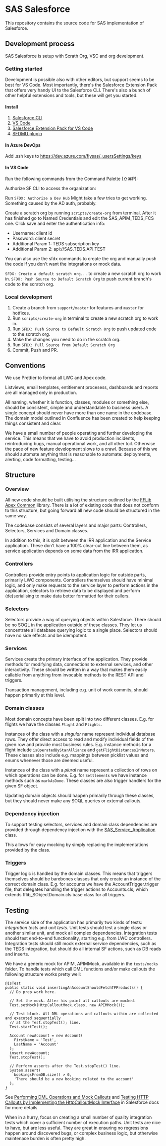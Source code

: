 # SAS Salesforce

This repository contains the source code for SAS implementation of Salesforce.

## Development process

SAS Salesforce is setup with Scrath Org, VSC and org development.

### Getting started

Development is possible also with other editors, but support seems to be best for VS Code. Most importantly,
there's the Salesforce Extension Pack that offers very handy UI to the Salesforce CLI. There's also a bunch of
other helpful extensions and tools, but these will get you started.

#### Install

1. [Salesforce CLI](https://developer.salesforce.com/tools/sfdxcli)
2. [VS Code](https://code.visualstudio.com)
3. [Salesforce Extension Pack for VS Code](https://marketplace.visualstudio.com/items?itemName=salesforce.salesforcedx-vscode)
4. [SFDMU plugin](https://help.sfdmu.com/plugin-basics/basic-usage/installation)

#### In Azure DevOps

Add .ssh keys to https://dev.azure.com/flysas/_usersSettings/keys

#### In VS Code

Run the following commands from the Command Palette (⇧⌘P):

Authorize SF CLI to access the organization:

Run `SFDX: Authorize a Dev Hub` Might take a few tries to get working. Something caused by the AD auth, probably.

Create a scratch org by running `scripts/create-org` from terminal. After it has finished go
to Named Credentials and edit the SAS_APIM_TEDS_FCS one. Click save and enter the authentication info:

- Username: client id
- Password: client secret
- Additional Param 1: TEDS subscription key
- Additional Param 2: api://SAS.TEDS.API.TEST

You can also use the sfdx commands to create the org and manually push the code if you don't want
the integrations or mock data.

`SFDX: Create a default scratch org...` to create a new scratch org to work in.
`SFDX: Push Source to Default Scratch Org` to push current branch's code to the scratch org.

### Local development

1. Create a branch from `support/master` for features and `master` for hotfixes.
2. Run `scripts/create-org` in terminal to create a new scratch org to work in.
3. Run `SFDX: Push Source to Default Scratch Org` to push updated code to the scratch org.
4. Make the changes you need to do in the scratch org.
5. Run `SFDX: Pull Source from Default Scratch Org`
6. Commit, Push and PR.

## Conventions

We use Prettier to format all LWC and Apex code.

Listviews, email templates, entitlement procesess, dashboards and reports are all managed only in production.

All naming, whether it is function, classes, modules or something else, should be consistent, simple and understandable to business users. A single concept should never have more than one name in the codebase. The domain model outlined in Confluence has been created to help keeping things consistent and clear.

We have a small number of people operating and further developing the service. This means that we have to avoid production incidents, reintroducing bugs, manual operational work, and all other toil. Otherwise the pace of new feature development slows to a crawl. Because of this we should automate anything that is reasonable to automate: deployments, alerting, code formatting, testing...

## Structure

### Overview

All new code should be built utilising the structure outlined by the [FFLib Apex Common](https://github.com/apex-enterprise-patterns/fflib-apex-common)
library. There is a lot of existing code that does not conform to this structure, but going forward all new code should
be structured in the same way.

The codebase consists of several layers and major parts: Controllers, Selectors, Services and Domain classes.

In addition to this, it is split between the IRR application and the Service application. These don't have a 100% clear-cut line between them, as
service application depends on some data from the IRR application.

### Controllers

Controllers provide entry points to application logic for outside parts, primarily LWC components. Controllers themselves should have minimal logic, and
only make requests to the service layer to perform actions in the application, selectors to retrieve data to be displayed and perform (de)serialising to make
data better formatted for their callers.

### Selectors

Selectors provide a way of querying objects within Salesforce. There should be no SOQL in the application outside of these classes. They let
us concentrate all database querying logic to a single place. Selectors should have no side effects and be idempotent.

### Services

Services create the primary interface of the application. They provide methods for modifying data, connections to external services, and other interactivity.
These should be written in a way that makes them easily callable from anything from invocable methods to the REST API and triggers.

Transaction management, including e.g. unit of work commits, should happen primarily at this level.

### Domain classes

Most domain concepts have been split into two different classes. E.g. for flights we have the classes `Flight` and `Flights`.

Instances of the class with a _singular_ name represent individual database rows. They offer direct access to read and modify individual
fields of the given row and provide most business rules. E.g. instance methods for a flight include `isOperatedByStarAlliance` and `getFlightDistancesInMeters`.
These classes also include e.g. mappings between picklist values and enums whenever those are deemed useful.

Instances of the class with a _plural_ name represent a collection of rows on which operations can be done. E.g. for `Settlements` we have instance methods such as `markAsDone`.
These classes are also trigger handlers for the given SF object.

Updating domain objects should happen primarily through these classes, but they should never make any SOQL queries or external callouts.

### Dependency injection

To support testing selectors, services and domain class dependencies are provided through dependency injection with the
[SAS_Service_Application](sas-core/main/default/classes/SAS_Service_Application.cls) class.

This allows for easy mocking by simply replacing the implementations provided by the class.

### Triggers

Trigger logic is handled by the domain classes. This means that triggers themselves should be barebones classes that only create
an instance of the correct domain class. E.g. for accounts we have the AccountTrigger.trigger file,
that delegates handling the trigger actions to Accounts.cls, which extends fflib_SObjectDomain.cls
base class for all triggers.

## Testing

The service side of the application has primarily two kinds of tests: _integration tests_ and _unit tests_. Unit tests
should test a single class or another similar unit, and mock all complex dependencies. Integration tests should
test end-to-end functionality, starting e.g. from LWC controllers. Integration tests should still mock external
service dependencies, such as the TEDS integration, but should do all internal SF actions, such as DB reads and inserts.

We have a generic mock for APIM, APIMMock, available in the `tests/mocks` folder. To handle tests which call DML functions and/or make callouts the following structure works pretty well:

```
@IsTest
public static void insertingAnAccountShouldFetchTPProducts() {
  // Do prep work here.

  // Set the mock. After his point all callouts are mocked.
  Test.setMock(HttpCalloutMock.class, new APIMMock());

  // Test block. All DML operations and callouts within are collected and executed sequentially
  // at the Test.stopTest(); line.
  Test.startTest();

  Account newAccount = new Account(
    FirstName = 'Test',
    LastName = 'Account'
  );
  insert newAccount;
  Test.stopTest();

  // Perform asserts after the Test.stopTest() line.
  System.assert(
    bookingsFromDB.size() > 0,
    'There should be a new booking related to the account'
  );
}
```

See [Performing DML Operations and Mock Callouts](https://developer.salesforce.com/docs/atlas.en-us.apexcode.meta/apexcode/apex_classes_restful_http_testing_dml.htm) and [Testing HTTP Callouts by Implementing the HttpCalloutMock Interface](https://developer.salesforce.com/docs/atlas.en-us.234.0.apexcode.meta/apexcode/apex_classes_restful_http_testing_httpcalloutmock.htm) in Salesforce docs for more details.

When in a hurry, focus on creating a small number of quality integration tests which cover a sufficient number of execution paths.
Unit tests are nice to have, but are less useful. They are great in ensuring no regressions happen around discovered bugs, or complex
business logic, but otherwise maintenace burden is often pretty high.
